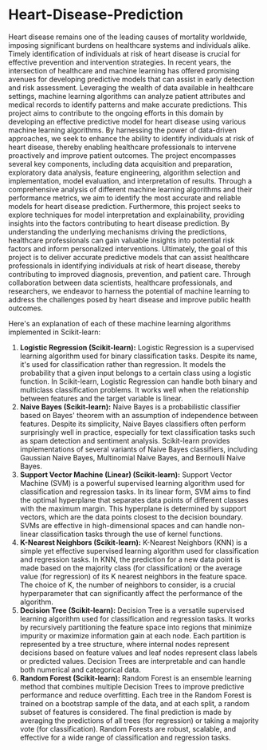 # Heart-Disease-Prediction

Heart disease remains one of the leading causes of mortality worldwide, imposing significant burdens on healthcare systems and individuals alike. Timely identification of individuals at risk of heart disease is crucial for effective prevention and intervention strategies. In recent years, the intersection of healthcare and machine learning has offered promising avenues for developing predictive models that can assist in early detection and risk assessment. Leveraging the wealth of data available in healthcare settings, machine learning algorithms can analyze patient attributes and medical records to identify patterns and make accurate predictions.
This project aims to contribute to the ongoing efforts in this domain by developing an effective predictive model for heart disease using various machine learning algorithms. By harnessing the power of data-driven approaches, we seek to enhance the ability to identify individuals at risk of heart disease, thereby enabling healthcare professionals to intervene proactively and improve patient outcomes.
The project encompasses several key components, including data acquisition and preparation, exploratory data analysis, feature engineering, algorithm selection and implementation, model evaluation, and interpretation of results. Through a comprehensive analysis of different machine learning algorithms and their performance metrics, we aim to identify the most accurate and reliable models for heart disease prediction.
Furthermore, this project seeks to explore techniques for model interpretation and explainability, providing insights into the factors contributing to heart disease prediction. By understanding the underlying mechanisms driving the predictions, healthcare professionals can gain valuable insights into potential risk factors and inform personalized interventions.
Ultimately, the goal of this project is to deliver accurate predictive models that can assist healthcare professionals in identifying individuals at risk of heart disease, thereby contributing to improved diagnosis, prevention, and patient care. Through collaboration between data scientists, healthcare professionals, and researchers, we endeavor to harness the potential of machine learning to address the challenges posed by heart disease and improve public health outcomes.

Here's an explanation of each of these machine learning algorithms implemented in Scikit-learn:
1. **Logistic Regression (Scikit-learn):** Logistic Regression is a supervised learning algorithm used for binary classification tasks. Despite its name, it's used for classification rather than regression. It models the probability that a given input belongs to a certain class using a logistic function. In Scikit-learn, Logistic Regression can handle both binary and multiclass classification problems. It works well when the relationship between features and the target variable is linear.
2. **Naive Bayes (Scikit-learn):** Naive Bayes is a probabilistic classifier based on Bayes' theorem with an assumption of independence between features. Despite its simplicity, Naive Bayes classifiers often perform surprisingly well in practice, especially for text classification tasks such as spam detection and sentiment analysis. Scikit-learn provides implementations of several variants of Naive Bayes classifiers, including Gaussian Naive Bayes, Multinomial Naive Bayes, and Bernoulli Naive Bayes.
3. **Support Vector Machine (Linear) (Scikit-learn):** Support Vector Machine (SVM) is a powerful supervised learning algorithm used for classification and regression tasks. In its linear form, SVM aims to find the optimal hyperplane that separates data points of different classes with the maximum margin. This hyperplane is determined by support vectors, which are the data points closest to the decision boundary. SVMs are effective in high-dimensional spaces and can handle non-linear classification tasks through the use of kernel functions.
4. **K-Nearest Neighbors (Scikit-learn):** K-Nearest Neighbors (KNN) is a simple yet effective supervised learning algorithm used for classification and regression tasks. In KNN, the prediction for a new data point is made based on the majority class (for classification) or the average value (for regression) of its K nearest neighbors in the feature space. The choice of K, the number of neighbors to consider, is a crucial hyperparameter that can significantly affect the performance of the algorithm.
5. **Decision Tree (Scikit-learn):** Decision Tree is a versatile supervised learning algorithm used for classification and regression tasks. It works by recursively partitioning the feature space into regions that minimize impurity or maximize information gain at each node. Each partition is represented by a tree structure, where internal nodes represent decisions based on feature values and leaf nodes represent class labels or predicted values. Decision Trees are interpretable and can handle both numerical and categorical data.
6. **Random Forest (Scikit-learn):** Random Forest is an ensemble learning method that combines multiple Decision Trees to improve predictive performance and reduce overfitting. Each tree in the Random Forest is trained on a bootstrap sample of the data, and at each split, a random subset of features is considered. The final prediction is made by averaging the predictions of all trees (for regression) or taking a majority vote (for classification). Random Forests are robust, scalable, and effective for a wide range of classification and regression tasks.
